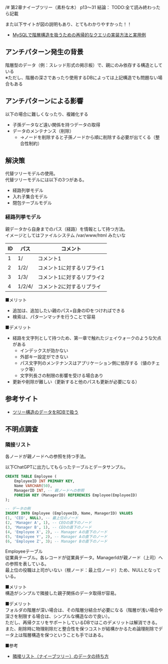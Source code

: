 /# 第2章ナイーブツリー（素朴な木） p13〜31
結論： TODO:全て読み終わったら記載

また以下サイトが図の説明もあり、とてもわかりやすかった！！
- [MySQLで階層構造を扱うための再帰的なクエリの実装方法と実用例](https://zenn.dev/rescuenow/articles/c7d7291f2deed8)

## アンチパターン発生の背景
階層型のデータ（例：スレッド形式の掲示板）で、親にのみ依存する構造としている  
※ただし、階層の深さであったり使用するDBによっては上記構造でも問題ない場合もある


## アンチパターンによる影響
以下の場合に難しくなったり、複雑化する
- 子孫データなど遠い関係を持つデータの取得
- データのメンテナンス（削除）
	- →ノードを削除すると子孫ノードから順に削除する必要が出てくる（整合性制約）

## 解決策
代替ツリーモデルの使用。  
代替ツリーモデルには以下の3つがある。

- 経路列挙モデル
- 入れ子集合モデル
- 閉包テーブルモデル

### 経路列挙モデル
親データから自身までのパス（経路）を情報として持つ方法。  
イメージとしてはファイルシステム /var/www/html みたいな

| ID | パス | コメント |
| ---- | ---- | ---- |
| 1 | 1/ | コメント1 |
| 2 | 1/2/ | コメント1に対するリプライ1 |
| 3 | 1/3/ | コメント1に対するリプライ2 |
| 4 | 1/2/4/ | コメント2に対するリプライ |

■メリット  
- 追加は、追加したい親のパス+自身のIDをつければできる
- 検索は、パターンマッチを行うことで容易

■デメリット  
- 経路を文字列として持つため、第一章で触れたジェイウォークのような欠点がある
	- インデックスが効かない
	- 外部キー設定ができない
	- パス文字列のメンテナンスはアプリケーション側に依存する（値のチェック等）
	- 文字列長さの制限の影響を受ける場合あり
- 更新や削除が難しい（更新すると他のパスも更新が必要になる）

## 参考サイト
- [ツリー構造のデータをRDBで扱う](https://qiita.com/tosh_m/items/d11c47e81508b92426fb)



## 不明点調査
### 隣接リスト
各ノードが親ノードへの参照を持つ手法。

以下ChatGPTに出力してもらったテーブルとデータサンプル。  

```sql
CREATE TABLE Employee (
    EmployeeID INT PRIMARY KEY,
    Name VARCHAR(50),
    ManagerID INT, -- 親ノードへの参照
    FOREIGN KEY (ManagerID) REFERENCES Employee(EmployeeID)
);

-- データの例
INSERT INTO Employee (EmployeeID, Name, ManagerID) VALUES
(1, 'CEO', NULL), -- 最上位のノード
(2, 'Manager A', 1), -- CEOの直下のノード
(3, 'Manager B', 1), -- CEOの直下のノード
(4, 'Employee X', 2), -- Manager Aの直下のノード
(5, 'Employee Y', 2), -- Manager Aの直下のノード
(6, 'Employee Z', 3); -- Manager Bの直下のノード

```
Employeeテーブル  
従業員テーブル。各レコードが従業員データ。ManagerIdが親ノード（上司）への参照を表している。  
最上位の役職は上司がいない（根ノード：最上位ノード）ため、NULLとなっている。  

■メリット  
構造がシンプルで隣接した親子関係のデータ取得が容易。  

■デメリット  
フォルダの階層が深い場合は、その階層分結合が必要になる（階層が浅い場合や深さを制限する場合は、シンプルな構造なので良い）。  
ただし、再帰クエリをサポートしているDBではこのデメリットは解消できる。  
また、削除時に物理削除だと整合性を保つコストが結構かかるため論理削除でデータ上は階層構造を保つということも手ではある。

■参考  
- [隣接リスト（ナイーブツリー）のデータの持ち方](https://zenn.dev/rescuenow/articles/c7d7291f2deed8#%E9%9A%A3%E6%8E%A5%E3%83%AA%E3%82%B9%E3%83%88%EF%BC%88%E3%83%8A%E3%82%A4%E3%83%BC%E3%83%96%E3%83%84%E3%83%AA%E3%83%BC%EF%BC%89%E3%81%AE%E3%83%87%E3%83%BC%E3%82%BF%E3%81%AE%E6%8C%81%E3%81%A1%E6%96%B9)